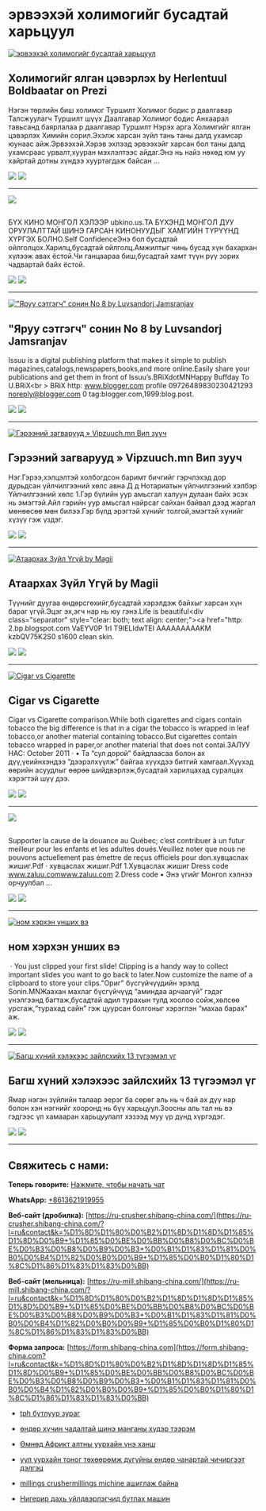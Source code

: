 # эрвээхэй холимогийг бусадтай харьцуул

<a href="https://swt.shibang-china.com/?l=ru&img&k=%D1%8D%D1%80%D0%B2%D1%8D%D1%8D%D1%85%D1%8D%D0%B9+%D1%85%D0%BE%D0%BB%D0%B8%D0%BC%D0%BE%D0%B3%D0%B8%D0%B9%D0%B3+%D0%B1%D1%83%D1%81%D0%B0%D0%B4%D1%82%D0%B0%D0%B9+%D1%85%D0%B0%D1%80%D1%8C%D1%86%D1%83%D1%83%D0%BB" target="_blank">![эрвээхэй холимогийг бусадтай харьцуул](http://static.shibang-china.com/all-800x300/885.jpg)</a>

## Холимогийг ялган цэвэрлэх by Herlentuul Boldbaatar on Prezi
Нэгэн төрлийн биш холимог Туршилт Холимог бодис р даалгавар Талсжуулагч Туршилт шүүх Даалгавар Холимог бодис Анхаарал тавьсанд баярлалаа р даалгавар Туршилт Нэрэх арга Холимгийг ялган цэвэрлэх Химийн сорил.Эхэлж харсан зүйл тань таны далд ухамсар юунаас айж.Эрвээхэй.Хэрэв эхлээд эрвээхэйг харсан бол таны далд ухамсраас урвалт,хууран мэхлэлтээс айдаг.Энэ нь найз нөхөд юм уу хайртай дотны хүндээ хууртагдаж байсан …


<a href="https://whatsapp.shibangsoft.com/WhatsApp.php" target="_blank" title="WhatsApp">![](http://static.shibang-china.com/icon/whatsapp.png)</a> <a href="https://swt.shibang-china.com/?l=ru&icon&k=%D1%8D%D1%80%D0%B2%D1%8D%D1%8D%D1%85%D1%8D%D0%B9+%D1%85%D0%BE%D0%BB%D0%B8%D0%BC%D0%BE%D0%B3%D0%B8%D0%B9%D0%B3+%D0%B1%D1%83%D1%81%D0%B0%D0%B4%D1%82%D0%B0%D0%B9+%D1%85%D0%B0%D1%80%D1%8C%D1%86%D1%83%D1%83%D0%BB" target="_blank">![](http://static.shibang-china.com/icon/chat-ru.png)</a>

---

<a href="https://swt.shibang-china.com/?l=ru&img&k=%D1%8D%D1%80%D0%B2%D1%8D%D1%8D%D1%85%D1%8D%D0%B9+%D1%85%D0%BE%D0%BB%D0%B8%D0%BC%D0%BE%D0%B3%D0%B8%D0%B9%D0%B3+%D0%B1%D1%83%D1%81%D0%B0%D0%B4%D1%82%D0%B0%D0%B9+%D1%85%D0%B0%D1%80%D1%8C%D1%86%D1%83%D1%83%D0%BB" target="_blank">![](http://static.shibang-china.com/all-800x300/894.jpg)</a>

## 
БҮХ КИНО МОНГОЛ ХЭЛЭЭР ubkino.us.ТА БҮХЭНД МОНГОЛ ДУУ ОРУУЛАЛТТАЙ ШИНЭ ГАРСАН КИНОНУУДЫГ ХАМГИЙН ТҮРҮҮНД ХҮРГЭХ БОЛНО.Self ConfidenceЭнэ бол бусадтай ойлголцох.Харилц,бусадтай ойлголц.Амжилтыг чинь бусад хүн бахархан хүлээж авах ёстой.Чи ганцаараа биш,бусадтай хамт түүн рүү зорих чадвартай байх ёстой.


<a href="https://whatsapp.shibangsoft.com/WhatsApp.php" target="_blank" title="WhatsApp">![](http://static.shibang-china.com/icon/whatsapp.png)</a> <a href="https://swt.shibang-china.com/?l=ru&icon&k=%D1%8D%D1%80%D0%B2%D1%8D%D1%8D%D1%85%D1%8D%D0%B9+%D1%85%D0%BE%D0%BB%D0%B8%D0%BC%D0%BE%D0%B3%D0%B8%D0%B9%D0%B3+%D0%B1%D1%83%D1%81%D0%B0%D0%B4%D1%82%D0%B0%D0%B9+%D1%85%D0%B0%D1%80%D1%8C%D1%86%D1%83%D1%83%D0%BB" target="_blank">![](http://static.shibang-china.com/icon/chat-ru.png)</a>

---

<a href="https://swt.shibang-china.com/?l=ru&img&k=%D1%8D%D1%80%D0%B2%D1%8D%D1%8D%D1%85%D1%8D%D0%B9+%D1%85%D0%BE%D0%BB%D0%B8%D0%BC%D0%BE%D0%B3%D0%B8%D0%B9%D0%B3+%D0%B1%D1%83%D1%81%D0%B0%D0%B4%D1%82%D0%B0%D0%B9+%D1%85%D0%B0%D1%80%D1%8C%D1%86%D1%83%D1%83%D0%BB" target="_blank">![&quot;Яруу сэтгэгч&quot; сонин No 8 by Luvsandorj Jamsranjav](http://static.shibang-china.com/all-800x300/792.jpg)</a>

## &quot;Яруу сэтгэгч&quot; сонин No 8 by Luvsandorj Jamsranjav
Issuu is a digital publishing platform that makes it simple to publish magazines,catalogs,newspapers,books,and more online.Easily share your publications and get them in front of Issuu’s.BRiXdotMNHappy Buffday To U.BRiX&lt;br &gt; BRiX http: www.blogger.com profile 09726489830230421293 noreply@blogger.com 0 tag:blogger.com,1999:blog.post.


<a href="https://whatsapp.shibangsoft.com/WhatsApp.php" target="_blank" title="WhatsApp">![](http://static.shibang-china.com/icon/whatsapp.png)</a> <a href="https://swt.shibang-china.com/?l=ru&icon&k=%D1%8D%D1%80%D0%B2%D1%8D%D1%8D%D1%85%D1%8D%D0%B9+%D1%85%D0%BE%D0%BB%D0%B8%D0%BC%D0%BE%D0%B3%D0%B8%D0%B9%D0%B3+%D0%B1%D1%83%D1%81%D0%B0%D0%B4%D1%82%D0%B0%D0%B9+%D1%85%D0%B0%D1%80%D1%8C%D1%86%D1%83%D1%83%D0%BB" target="_blank">![](http://static.shibang-china.com/icon/chat-ru.png)</a>

---

<a href="https://swt.shibang-china.com/?l=ru&img&k=%D1%8D%D1%80%D0%B2%D1%8D%D1%8D%D1%85%D1%8D%D0%B9+%D1%85%D0%BE%D0%BB%D0%B8%D0%BC%D0%BE%D0%B3%D0%B8%D0%B9%D0%B3+%D0%B1%D1%83%D1%81%D0%B0%D0%B4%D1%82%D0%B0%D0%B9+%D1%85%D0%B0%D1%80%D1%8C%D1%86%D1%83%D1%83%D0%BB" target="_blank">![Гэрээний загварууд &#187; Vipzuuch.mn Вип зууч](http://static.shibang-china.com/all-800x300/1500.jpg)</a>

## Гэрээний загварууд &#187; Vipzuuch.mn Вип зууч
Нэг.Гэрээ,хэлцэлтэй холбогдсон баримт бичгийг гэрчлэхэд дор дурьдсан үйлчилгээний хөлс авна Д д Нотариатын үйлчилгээний хэлбэр Үйлчилгээний хөлс 1.Гэр бүлийн уур амьсгал халуун дулаан байх эсэх нь эмэгтэй.Айл гэрийн уур амьсгал найрсаг сайхан байвал дээд жаргал мөнөөсөө мөн билээ.Гэр бүлд эрэгтэй хүнийг толгой,эмэгтэй хүнийг хүзүү гэж үздэг.


<a href="https://whatsapp.shibangsoft.com/WhatsApp.php" target="_blank" title="WhatsApp">![](http://static.shibang-china.com/icon/whatsapp.png)</a> <a href="https://swt.shibang-china.com/?l=ru&icon&k=%D1%8D%D1%80%D0%B2%D1%8D%D1%8D%D1%85%D1%8D%D0%B9+%D1%85%D0%BE%D0%BB%D0%B8%D0%BC%D0%BE%D0%B3%D0%B8%D0%B9%D0%B3+%D0%B1%D1%83%D1%81%D0%B0%D0%B4%D1%82%D0%B0%D0%B9+%D1%85%D0%B0%D1%80%D1%8C%D1%86%D1%83%D1%83%D0%BB" target="_blank">![](http://static.shibang-china.com/icon/chat-ru.png)</a>

---

<a href="https://swt.shibang-china.com/?l=ru&img&k=%D1%8D%D1%80%D0%B2%D1%8D%D1%8D%D1%85%D1%8D%D0%B9+%D1%85%D0%BE%D0%BB%D0%B8%D0%BC%D0%BE%D0%B3%D0%B8%D0%B9%D0%B3+%D0%B1%D1%83%D1%81%D0%B0%D0%B4%D1%82%D0%B0%D0%B9+%D1%85%D0%B0%D1%80%D1%8C%D1%86%D1%83%D1%83%D0%BB" target="_blank">![Атаархах Зүйл Үгүй by Magii](http://static.shibang-china.com/all-800x300/1398.jpg)</a>

## Атаархах Зүйл Үгүй by Magii
Түүнийг дуугаа өндөрсгөхийг,бусадтай хэрэлдэж байхыг харсан хүн бараг үгүй.Эцэг эх,эгч нар нь юу гэнэ.Life is beautiful&lt;div class=&quot;separator&quot; style=&quot;clear: both; text align: center;&quot;&gt;&lt;a href=&quot;http: 2.bp.blogspot.com VaEYV0P 1rI T9IELIdwTEI AAAAAAAAAKM kzbQV75K2S0 s1600 clean skin.


<a href="https://whatsapp.shibangsoft.com/WhatsApp.php" target="_blank" title="WhatsApp">![](http://static.shibang-china.com/icon/whatsapp.png)</a> <a href="https://swt.shibang-china.com/?l=ru&icon&k=%D1%8D%D1%80%D0%B2%D1%8D%D1%8D%D1%85%D1%8D%D0%B9+%D1%85%D0%BE%D0%BB%D0%B8%D0%BC%D0%BE%D0%B3%D0%B8%D0%B9%D0%B3+%D0%B1%D1%83%D1%81%D0%B0%D0%B4%D1%82%D0%B0%D0%B9+%D1%85%D0%B0%D1%80%D1%8C%D1%86%D1%83%D1%83%D0%BB" target="_blank">![](http://static.shibang-china.com/icon/chat-ru.png)</a>

---

<a href="https://swt.shibang-china.com/?l=ru&img&k=%D1%8D%D1%80%D0%B2%D1%8D%D1%8D%D1%85%D1%8D%D0%B9+%D1%85%D0%BE%D0%BB%D0%B8%D0%BC%D0%BE%D0%B3%D0%B8%D0%B9%D0%B3+%D0%B1%D1%83%D1%81%D0%B0%D0%B4%D1%82%D0%B0%D0%B9+%D1%85%D0%B0%D1%80%D1%8C%D1%86%D1%83%D1%83%D0%BB" target="_blank">![Cigar vs Cigarette](http://static.shibang-china.com/all-800x300/1143.jpg)</a>

## Cigar vs Cigarette
Cigar vs Cigarette comparison.While both cigarettes and cigars contain tobacco the big difference is that in a cigar the tobacco is wrapped in leaf tobacco,or another material containing tobacco.But cigarettes contain tobacco wrapped in paper,or another material that does not contai.ЗАЛУУ НАС: October 2011&nbsp;&#0183;&#32;• Та “сул дорой” байдлаасаа болон ах дүү,үеийнхэндээ “дээрэлхүүлж” байгаа хүүхдээ битгий хамгаал.Хүүхэд өөрийн асуудлыг өөрөө шийдвэрлэж,бусадтай харилцахад суралцах хэрэгтэй шүү дээ.


<a href="https://whatsapp.shibangsoft.com/WhatsApp.php" target="_blank" title="WhatsApp">![](http://static.shibang-china.com/icon/whatsapp.png)</a> <a href="https://swt.shibang-china.com/?l=ru&icon&k=%D1%8D%D1%80%D0%B2%D1%8D%D1%8D%D1%85%D1%8D%D0%B9+%D1%85%D0%BE%D0%BB%D0%B8%D0%BC%D0%BE%D0%B3%D0%B8%D0%B9%D0%B3+%D0%B1%D1%83%D1%81%D0%B0%D0%B4%D1%82%D0%B0%D0%B9+%D1%85%D0%B0%D1%80%D1%8C%D1%86%D1%83%D1%83%D0%BB" target="_blank">![](http://static.shibang-china.com/icon/chat-ru.png)</a>

---

<a href="https://swt.shibang-china.com/?l=ru&img&k=%D1%8D%D1%80%D0%B2%D1%8D%D1%8D%D1%85%D1%8D%D0%B9+%D1%85%D0%BE%D0%BB%D0%B8%D0%BC%D0%BE%D0%B3%D0%B8%D0%B9%D0%B3+%D0%B1%D1%83%D1%81%D0%B0%D0%B4%D1%82%D0%B0%D0%B9+%D1%85%D0%B0%D1%80%D1%8C%D1%86%D1%83%D1%83%D0%BB" target="_blank">![](http://static.shibang-china.com/all-800x300/473.jpg)</a>

## 
Supporter la cause de la douance au Qu&#233;bec; c’est contribuer &#224; un futur meilleur pour les enfants et les adultes dou&#233;s.Veuillez noter que nous ne pouvons actuellement pas &#233;mettre de re&#231;us officiels pour don.хувцаслах жишиг.Pdf&nbsp;&#0183;&#32;хувцаслах жишиг.Pdf 1.Хувцаслах жишиг Dress code www.zaluu.comwww.zaluu.com 2.Dress code • Энэ үгийг Монгол хэлнээ орчуулбал …


<a href="https://whatsapp.shibangsoft.com/WhatsApp.php" target="_blank" title="WhatsApp">![](http://static.shibang-china.com/icon/whatsapp.png)</a> <a href="https://swt.shibang-china.com/?l=ru&icon&k=%D1%8D%D1%80%D0%B2%D1%8D%D1%8D%D1%85%D1%8D%D0%B9+%D1%85%D0%BE%D0%BB%D0%B8%D0%BC%D0%BE%D0%B3%D0%B8%D0%B9%D0%B3+%D0%B1%D1%83%D1%81%D0%B0%D0%B4%D1%82%D0%B0%D0%B9+%D1%85%D0%B0%D1%80%D1%8C%D1%86%D1%83%D1%83%D0%BB" target="_blank">![](http://static.shibang-china.com/icon/chat-ru.png)</a>

---

<a href="https://swt.shibang-china.com/?l=ru&img&k=%D1%8D%D1%80%D0%B2%D1%8D%D1%8D%D1%85%D1%8D%D0%B9+%D1%85%D0%BE%D0%BB%D0%B8%D0%BC%D0%BE%D0%B3%D0%B8%D0%B9%D0%B3+%D0%B1%D1%83%D1%81%D0%B0%D0%B4%D1%82%D0%B0%D0%B9+%D1%85%D0%B0%D1%80%D1%8C%D1%86%D1%83%D1%83%D0%BB" target="_blank">![ном хэрхэн унших вэ](http://static.shibang-china.com/all-800x300/909.jpg)</a>

## ном хэрхэн унших вэ
&nbsp;&#0183;&#32;You just clipped your first slide! Clipping is a handy way to collect important slides you want to go back to later.Now customize the name of a clipboard to store your clips.&quot;Ориг&quot; бүсгүйчүүдийн эрэлд Sonin.MNЖаахан махлаг бүсгүйчүүд “аминдаа арчаагүй” гэдэг үнэлгээнд багтаж,бусадтай адил турахын тулд хоолоо сойж,хѳлсѳѳ урсгаж,“турахад сайн” гэж цуурсан болгоныг хэрэглэн “махаа барах” аж.


<a href="https://whatsapp.shibangsoft.com/WhatsApp.php" target="_blank" title="WhatsApp">![](http://static.shibang-china.com/icon/whatsapp.png)</a> <a href="https://swt.shibang-china.com/?l=ru&icon&k=%D1%8D%D1%80%D0%B2%D1%8D%D1%8D%D1%85%D1%8D%D0%B9+%D1%85%D0%BE%D0%BB%D0%B8%D0%BC%D0%BE%D0%B3%D0%B8%D0%B9%D0%B3+%D0%B1%D1%83%D1%81%D0%B0%D0%B4%D1%82%D0%B0%D0%B9+%D1%85%D0%B0%D1%80%D1%8C%D1%86%D1%83%D1%83%D0%BB" target="_blank">![](http://static.shibang-china.com/icon/chat-ru.png)</a>

---

<a href="https://swt.shibang-china.com/?l=ru&img&k=%D1%8D%D1%80%D0%B2%D1%8D%D1%8D%D1%85%D1%8D%D0%B9+%D1%85%D0%BE%D0%BB%D0%B8%D0%BC%D0%BE%D0%B3%D0%B8%D0%B9%D0%B3+%D0%B1%D1%83%D1%81%D0%B0%D0%B4%D1%82%D0%B0%D0%B9+%D1%85%D0%B0%D1%80%D1%8C%D1%86%D1%83%D1%83%D0%BB" target="_blank">![Багш хүний хэлэхээс зайлсхийх 13 түгээмэл үг](http://static.shibang-china.com/all-800x300/1273.jpg)</a>

## Багш хүний хэлэхээс зайлсхийх 13 түгээмэл үг
Ямар нэгэн зүйлийн талаар эерэг ба сөрөг аль нь ч бай ах дүү нар болон хэн нэгнийг хооронд нь бүү харьцуул.Зоосны аль тал нь вэ гэдгээс үл хамааран харьцуулалт хэзээд муу үр дүнд хүргэдэг.

<a href="https://whatsapp.shibangsoft.com/WhatsApp.php" target="_blank" title="WhatsApp">![](http://static.shibang-china.com/icon/whatsapp.png)</a> <a href="https://swt.shibang-china.com/?l=ru&icon&k=%D1%8D%D1%80%D0%B2%D1%8D%D1%8D%D1%85%D1%8D%D0%B9+%D1%85%D0%BE%D0%BB%D0%B8%D0%BC%D0%BE%D0%B3%D0%B8%D0%B9%D0%B3+%D0%B1%D1%83%D1%81%D0%B0%D0%B4%D1%82%D0%B0%D0%B9+%D1%85%D0%B0%D1%80%D1%8C%D1%86%D1%83%D1%83%D0%BB" target="_blank">![](http://static.shibang-china.com/icon/chat-ru.png)</a>

---
## Свяжитесь с нами:

**Теперь говорите:** [Нажмите, чтобы начать чат](https://swt.shibang-china.com?l=ru&contact&k=%D1%8D%D1%80%D0%B2%D1%8D%D1%8D%D1%85%D1%8D%D0%B9+%D1%85%D0%BE%D0%BB%D0%B8%D0%BC%D0%BE%D0%B3%D0%B8%D0%B9%D0%B3+%D0%B1%D1%83%D1%81%D0%B0%D0%B4%D1%82%D0%B0%D0%B9+%D1%85%D0%B0%D1%80%D1%8C%D1%86%D1%83%D1%83%D0%BB)

**WhatsApp:**  [+8613621919955](https://whatsapp.shibangsoft.com/WhatsApp.php)

**Веб-сайт (дробилка):** [https://ru-crusher.shibang-china.com/](https://ru-crusher.shibang-china.com/?l=ru&contact&k=%D1%8D%D1%80%D0%B2%D1%8D%D1%8D%D1%85%D1%8D%D0%B9+%D1%85%D0%BE%D0%BB%D0%B8%D0%BC%D0%BE%D0%B3%D0%B8%D0%B9%D0%B3+%D0%B1%D1%83%D1%81%D0%B0%D0%B4%D1%82%D0%B0%D0%B9+%D1%85%D0%B0%D1%80%D1%8C%D1%86%D1%83%D1%83%D0%BB)

**Веб-сайт (мельница):** [https://ru-mill.shibang-china.com/](https://ru-mill.shibang-china.com/?l=ru&contact&k=%D1%8D%D1%80%D0%B2%D1%8D%D1%8D%D1%85%D1%8D%D0%B9+%D1%85%D0%BE%D0%BB%D0%B8%D0%BC%D0%BE%D0%B3%D0%B8%D0%B9%D0%B3+%D0%B1%D1%83%D1%81%D0%B0%D0%B4%D1%82%D0%B0%D0%B9+%D1%85%D0%B0%D1%80%D1%8C%D1%86%D1%83%D1%83%D0%BB)

**Форма запроса:** [https://form.shibang-china.com](https://form.shibang-china.com?l=ru&contact&k=%D1%8D%D1%80%D0%B2%D1%8D%D1%8D%D1%85%D1%8D%D0%B9+%D1%85%D0%BE%D0%BB%D0%B8%D0%BC%D0%BE%D0%B3%D0%B8%D0%B9%D0%B3+%D0%B1%D1%83%D1%81%D0%B0%D0%B4%D1%82%D0%B0%D0%B9+%D1%85%D0%B0%D1%80%D1%8C%D1%86%D1%83%D1%83%D0%BB)

* [tph бутлуур зураг](../127/tph%20%D0%B1%D1%83%D1%82%D0%BB%D1%83%D1%83%D1%80%20%D0%B7%D1%83%D1%80%D0%B0%D0%B3.md)

* [өндөр хүчин чадалтай шинэ манганы хүдэр тээрэм](../128/%D3%A9%D0%BD%D0%B4%D3%A9%D1%80%20%D1%85%D2%AF%D1%87%D0%B8%D0%BD%20%D1%87%D0%B0%D0%B4%D0%B0%D0%BB%D1%82%D0%B0%D0%B9%20%D1%88%D0%B8%D0%BD%D1%8D%20%D0%BC%D0%B0%D0%BD%D0%B3%D0%B0%D0%BD%D1%8B%20%D1%85%D2%AF%D0%B4%D1%8D%D1%80%20%D1%82%D1%8D%D1%8D%D1%80%D1%8D%D0%BC.md)

* [Өмнөд Африкт алтны уурхайн үнэ ханш](../127/%D3%A8%D0%BC%D0%BD%D3%A9%D0%B4%20%D0%90%D1%84%D1%80%D0%B8%D0%BA%D1%82%20%D0%B0%D0%BB%D1%82%D0%BD%D1%8B%20%D1%83%D1%83%D1%80%D1%85%D0%B0%D0%B9%D0%BD%20%D2%AF%D0%BD%D1%8D%20%D1%85%D0%B0%D0%BD%D1%88.md)

* [уул уурхайн тоног төхөөрөмж дугуйны өндөр чанартай чичиргээт дэлгэц](../129/%D1%83%D1%83%D0%BB%20%D1%83%D1%83%D1%80%D1%85%D0%B0%D0%B9%D0%BD%20%D1%82%D0%BE%D0%BD%D0%BE%D0%B3%20%D1%82%D3%A9%D1%85%D3%A9%D3%A9%D1%80%D3%A9%D0%BC%D0%B6%20%D0%B4%D1%83%D0%B3%D1%83%D0%B9%D0%BD%D1%8B%20%D3%A9%D0%BD%D0%B4%D3%A9%D1%80%20%D1%87%D0%B0%D0%BD%D0%B0%D1%80%D1%82%D0%B0%D0%B9%20%D1%87%D0%B8%D1%87%D0%B8%D1%80%D0%B3%D1%8D%D1%8D%D1%82%20%D0%B4%D1%8D%D0%BB%D0%B3%D1%8D%D1%86.md)

* [millings crushermillings michine ашиглаж байна](../129/millings%20crushermillings%20michine%20%D0%B0%D1%88%D0%B8%D0%B3%D0%BB%D0%B0%D0%B6%20%D0%B1%D0%B0%D0%B9%D0%BD%D0%B0.md)

* [Нигерир дахь үйлдвэрлэгчид бутлах машин](../127/%D0%9D%D0%B8%D0%B3%D0%B5%D1%80%D0%B8%D1%80%20%D0%B4%D0%B0%D1%85%D1%8C%20%D2%AF%D0%B9%D0%BB%D0%B4%D0%B2%D1%8D%D1%80%D0%BB%D1%8D%D0%B3%D1%87%D0%B8%D0%B4%20%D0%B1%D1%83%D1%82%D0%BB%D0%B0%D1%85%20%D0%BC%D0%B0%D1%88%D0%B8%D0%BD.md)
